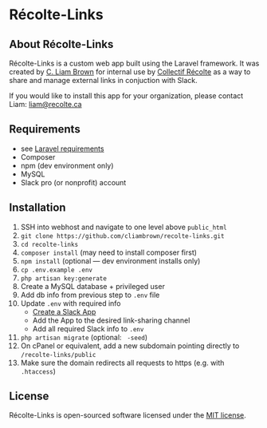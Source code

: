 # Récolte-Links

## About Récolte-Links

Récolte-Links is a custom web app built using the Laravel framework. It was created by <a href="https://cliambrown.com/" target="_blank">C. Liam Brown</a> for internal use by <a href="https://recolte.ca" target="_blank">Collectif Récolte</a> as a way to share and manage external links in conjuction with Slack.

If you would like to install this app for your organization, please contact Liam: <a href="mailto:liam@recolte.ca">liam@recolte.ca</a>

## Requirements

- see [Laravel requirements](https://laravel.com/docs/8.x/installation)
- Composer
- npm (dev environment only)
- MySQL
- Slack pro (or nonprofit) account

## Installation

1. SSH into webhost and navigate to one level above `public_html`
1. `git clone https://github.com/cliambrown/recolte-links.git`
1. `cd recolte-links`
1. `composer install` (may need to install composer first)
1. `npm install` (optional — dev environment installs only)
1. `cp .env.example .env`
1. `php artisan key:generate`
1. Create a MySQL database + privileged user
1. Add db info from previous step to `.env` file
1. Update `.env` with required info
   * <a href="https://api.slack.com/apps?new_app=1" target="_blank">Create a Slack App</a>
   * Add the App to the desired link-sharing channel
   * Add all required Slack info to `.env`
1. `php artisan migrate` (optional: ` -seed`)
1. On cPanel or equivalent, add a new subdomain pointing directly to `/recolte-links/public`
1. Make sure the domain redirects all requests to https (e.g. with `.htaccess`)

## License

Récolte-Links is open-sourced software licensed under the [MIT license](https://opensource.org/licenses/MIT).
